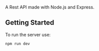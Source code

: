 A Rest API made with Node.js and Express.

## Getting Started

To run the server use:

```bash
npm run dev
```